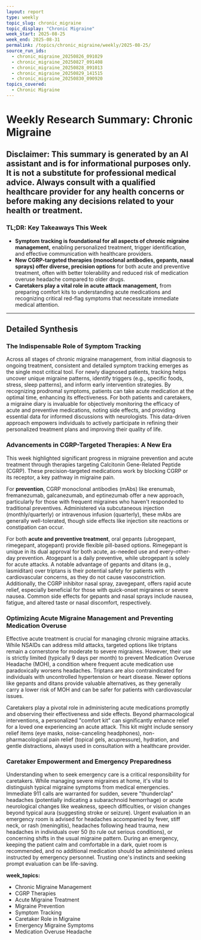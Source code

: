 ```yaml
---
layout: report
type: weekly
topic_slug: chronic_migraine
topic_display: "Chronic Migraine"
week_start: 2025-08-25
week_end: 2025-08-31
permalink: /topics/chronic_migraine/weekly/2025-08-25/
source_run_ids:
  - chronic_migraine_20250826_091029
  - chronic_migraine_20250827_091408
  - chronic_migraine_20250828_091013
  - chronic_migraine_20250829_141515
  - chronic_migraine_20250830_090920
topics_covered:
  - Chronic Migraine
---
```


# Weekly Research Summary: Chronic Migraine

**Disclaimer:** This summary is generated by an AI assistant and is for informational purposes only. It is not a substitute for professional medical advice. Always consult with a qualified healthcare provider for any health concerns or before making any decisions related to your health or treatment.
---
### **TL;DR: Key Takeaways This Week**
- **Symptom tracking is foundational for all aspects of chronic migraine management,** enabling personalized treatment, trigger identification, and effective communication with healthcare providers.
- **New CGRP-targeted therapies (monoclonal antibodies, gepants, nasal sprays) offer diverse, precision options** for both acute and preventive treatment, often with better tolerability and reduced risk of medication overuse headache compared to older drugs.
- **Caretakers play a vital role in acute attack management,** from preparing comfort kits to understanding acute medications and recognizing critical red-flag symptoms that necessitate immediate medical attention.
---
## Detailed Synthesis

### The Indispensable Role of Symptom Tracking

Across all stages of chronic migraine management, from initial diagnosis to ongoing treatment, consistent and detailed symptom tracking emerges as the single most critical tool. For newly diagnosed patients, tracking helps uncover unique migraine patterns, identify triggers (e.g., specific foods, stress, sleep patterns), and inform early intervention strategies. By recognizing prodromal symptoms, patients can take acute medication at the optimal time, enhancing its effectiveness. For both patients and caretakers, a migraine diary is invaluable for objectively monitoring the efficacy of acute and preventive medications, noting side effects, and providing essential data for informed discussions with neurologists. This data-driven approach empowers individuals to actively participate in refining their personalized treatment plans and improving their quality of life.

### Advancements in CGRP-Targeted Therapies: A New Era

This week highlighted significant progress in migraine prevention and acute treatment through therapies targeting Calcitonin Gene-Related Peptide (CGRP). These precision-targeted medications work by blocking CGRP or its receptor, a key pathway in migraine pain.

For **prevention**, CGRP monoclonal antibodies (mAbs) like erenumab, fremanezumab, galcanezumab, and eptinezumab offer a new approach, particularly for those with frequent migraines who haven't responded to traditional preventives. Administered via subcutaneous injection (monthly/quarterly) or intravenous infusion (quarterly), these mAbs are generally well-tolerated, though side effects like injection site reactions or constipation can occur.

For both **acute and preventive treatment**, oral gepants (ubrogepant, rimegepant, atogepant) provide flexible pill-based options. Rimegepant is unique in its dual approval for both acute, as-needed use and every-other-day prevention. Atogepant is a daily preventive, while ubrogepant is solely for acute attacks. A notable advantage of gepants and ditans (e.g., lasmiditan) over triptans is their potential safety for patients with cardiovascular concerns, as they do not cause vasoconstriction. Additionally, the CGRP inhibitor nasal spray, zavegepant, offers rapid acute relief, especially beneficial for those with quick-onset migraines or severe nausea. Common side effects for gepants and nasal sprays include nausea, fatigue, and altered taste or nasal discomfort, respectively.

### Optimizing Acute Migraine Management and Preventing Medication Overuse

Effective acute treatment is crucial for managing chronic migraine attacks. While NSAIDs can address mild attacks, targeted options like triptans remain a cornerstone for moderate to severe migraines. However, their use is strictly limited (typically 9 days per month) to prevent Medication Overuse Headache (MOH), a condition where frequent acute medication use paradoxically worsens headaches. Triptans are also contraindicated for individuals with uncontrolled hypertension or heart disease. Newer options like gepants and ditans provide valuable alternatives, as they generally carry a lower risk of MOH and can be safer for patients with cardiovascular issues.

Caretakers play a pivotal role in administering acute medications promptly and observing their effectiveness and side effects. Beyond pharmacological interventions, a personalized "comfort kit" can significantly enhance relief for a loved one experiencing an acute attack. This kit might include sensory relief items (eye masks, noise-canceling headphones), non-pharmacological pain relief (topical gels, acupressure), hydration, and gentle distractions, always used in consultation with a healthcare provider.

### Caretaker Empowerment and Emergency Preparedness

Understanding when to seek emergency care is a critical responsibility for caretakers. While managing severe migraines at home, it's vital to distinguish typical migraine symptoms from medical emergencies. Immediate 911 calls are warranted for sudden, severe "thunderclap" headaches (potentially indicating a subarachnoid hemorrhage) or acute neurological changes like weakness, speech difficulties, or vision changes beyond typical aura (suggesting stroke or seizure). Urgent evaluation in an emergency room is advised for headaches accompanied by fever, stiff neck, or rash (meningitis), headaches following head trauma, new headaches in individuals over 50 (to rule out serious conditions), or concerning shifts in the usual migraine pattern. During an emergency, keeping the patient calm and comfortable in a dark, quiet room is recommended, and no additional medication should be administered unless instructed by emergency personnel. Trusting one's instincts and seeking prompt evaluation can be life-saving.

**week_topics:**
- Chronic Migraine Management
- CGRP Therapies
- Acute Migraine Treatment
- Migraine Prevention
- Symptom Tracking
- Caretaker Role in Migraine
- Emergency Migraine Symptoms
- Medication Overuse Headache
